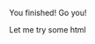 You finished! Go you!

<div>Let me try some html</div>

<script>
console.log("Let me try some js")
</script>
